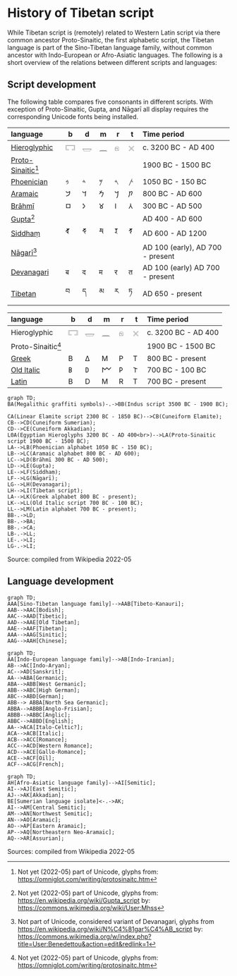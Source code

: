# History of Tibetan script

While Tibetan script is (remotely) related to Western Latin script via there common ancestor Proto-Sinaitic, the first alphabetic script, the Tibetan language is part of the Sino-Tibetan language family, without common ancestor with Indo-European or Afro-Asiatic languages. The following is a short overview of the relations between different scripts and languages:

## Script development

The following table compares five consonants in different scripts. With exception of Proto-Sinaitic, Gupta, and Nāgarī all display requires the corresponding Unicode fonts being installed.

|language | b | d | m | r | t | Time period |
| :- | - | - | - | - | - | :- |
| [Hieroglyphic](https://en.wikipedia.org/wiki/Egyptian_hieroglyphs) | 𓉐  | 𓉿  | 𓈖  | 𓁶 | 𓏴 | c. 3200 BC - AD 400 |
| [Proto-Sinaitic](https://en.wikipedia.org/wiki/Proto-Sinaitic_script)[^proto_sinaitic] | <img src="Images/ProtoSinaitic-b.jpg" width="16px" /> | <img src="Images/ProtoSinaitic-d.jpg" width="16px" /> | <img src="Images/ProtoSinaitic-m.jpg" width="16px" /> | <img src="Images/ProtoSinaitic-r.jpg" width="16px" /> | <img src="Images/ProtoSinaitic-t.jpg" width="16px" /> | 1900 BC - 1500 BC |
| [Phoenician](https://en.wikipedia.org/wiki/Phoenician_alphabet) | 𐤁 | 𐤃 | 𐤌 | 𐤓 | 𐤕 | 1050 BC - 150 BC |
| [Aramaic](https://en.wikipedia.org/wiki/Aramaic_alphabet) | 𐡁 | 𐡃 | 𐡌 | 𐡓 | 𐡕 | 800 BC - AD 600 |
| [Brāhmī](https://en.wikipedia.org/wiki/Brahmi_script) | 𑀩 | 𑀤 | 𑀫 | 𑀭 | 𑀢 | 300 BC - AD 500 |
| [Gupta](https://en.wikipedia.org/wiki/Gupta_script)[^gupta] | <img src="Images/Gupta_b.jpg" width="10px" /> | <img src="Images/Gupta_d.jpg" width="10px" /> | <img src="Images/Gupta_m.jpg" width="10px" /> | <img src="Images/Gupta_r.jpg" width="10px" /> | <img src="Images/Gupta_t.jpg" width="10px" /> | AD 400 - AD 600 |
| [Siddhaṃ](https://en.wikipedia.org/wiki/Siddha%E1%B9%83_script) | 𑖤 | 𑖟 | 𑖦 | 𑖨 | 𑖝 | AD 600 - AD 1200 |
| [Nāgarī](https://en.wikipedia.org/wiki/N%C4%81gar%C4%AB_script)[^nagari] | <img src="Images/Nagari_b.jpg" width="12px" /> | <img src="Images/Nagari_d.jpg" width="12px" /> | <img src="Images/Nagari_m.jpg" width="12px" /> | <img src="Images/Nagari_r.jpg" width="12px" /> | <img src="Images/Nagari_t.jpg" width="12px" /> | AD 100 (early), AD 700 - present
| [Devanagari](https://en.wikipedia.org/wiki/Devanagari) | ब | द | म | र | त | AD 100 (early) AD 700 - present |
| [Tibetan](https://en.wikipedia.org/wiki/Tibetan_script) | བ | ད | མ | ར | ཏ | AD 650 - present |

|language | b | d | m | r | t | Time period |
| :- | - | - | - | - | - | :- |
| Hieroglyphic | 𓉐  | 𓉿  | 𓈖  | 𓁶 | 𓏴  | c. 3200 BC - AD 400 |
| Proto-Sinaitic[^proto_sinaitic] | <img src="Images/ProtoSinaitic-b.jpg" width="16px" /> | <img src="Images/ProtoSinaitic-d.jpg" width="16px" /> | <img src="Images/ProtoSinaitic-m.jpg" width="16px" /> | <img src="Images/ProtoSinaitic-r.jpg" width="16px" /> | <img src="Images/ProtoSinaitic-t.jpg" width="16px" /> | 1900 BC - 1500 BC |
| [Greek](https://en.wikipedia.org/wiki/Greek_alphabet) | Β | Δ | Μ | Ρ | Τ | 800 BC - present |
| [Old Italic](https://en.wikipedia.org/wiki/Old_Italic_scripts) | 𐌁 | 𐌃 | 𐌌 | 𐌓 | 𐌕 | 700 BC - 100 BC |
| [Latin](https://en.wikipedia.org/wiki/Latin_script) | B | D | M | R | T | 700 BC - present |

[^proto_sinaitic]: Not yet (2022-05) part of Unicode, glyphs from: <https://omniglot.com/writing/protosinaitc.htm>
[^gupta]: Not yet (2022-05) part of Unicode, glyphs from: <https://en.wikipedia.org/wiki/Gupta_script> by: <https://commons.wikimedia.org/wiki/User:Mhss>
[^nagari]: Not part of Unicode, considered variant of Devanagari, glyphs from <https://en.wikipedia.org/wiki/N%C4%81gar%C4%AB_script> by: <https://commons.wikimedia.org/w/index.php?title=User:Benedettou&action=edit&redlink=1>

```{mermaid}
graph TD;  
BA(Megalithic graffiti symbols)-.->BB(Indus script 3500 BC - 1900 BC);

CA(Linear Elamite script 2300 BC - 1850 BC)-->CB(Cuneiform Elamite);
CB-->CD(Cuneiform Sumerian);
CD-->CE(Cuneiform Akkadian);
L0A(Egyptian Hieroglyphs 3200 BC - AD 400<br>)-->LA(Proto-Sinaitic script 1900 BC - 1500 BC);
LA-->LB(Phoenician alphabet 1050 BC - 150 BC);
LB-->LC(Aramaic alphabet 800 BC - AD 600);
LC-->LD(Brāhmī 300 BC - AD 500);
LD-->LE(Gupta);
LE-->LF(Siddhaṃ);
LF-->LG(Nāgarī);
LG-->LH(Devanagari);
LH-->LI(Tibetan script);
LA-->LK(Greek alphabet 800 BC - present);
LK-->LL(Old Italic script 700 BC - 100 BC);
LL-->LM(Latin alphabet 700 BC - present);
BB-.->LD;
BB-.->BA;
BB-.->CA;
LB-.->LL;
LE-.->LI;
LG-.->LI;
```
Source: compiled from Wikipedia 2022-05

## Language development

```{mermaid}
graph TD;
AAA[Sino-Tibetan language family]-->AAB[Tibeto-Kanauri];
AAB-->AAC[Bodish];
AAC-->AAD[Tibetic];
AAD-->AAE[Old Tibetan];
AAE-->AAF[Tibetan];
AAA-->AAG[Sinitic];
AAG-->AAH[Chinese];
```

```{mermaid}
graph TD;
AA[Indo-European language family]-->AB[Indo-Iranian];
AB-->AC[Indo-Aryan];
AC-->AD[Sanskrit];
AA-->ABA[Germanic];
ABA-->ABB[West Germanic];
ABB-->ABC[High German];
ABC-->ABD[German];
ABB--> ABBA[North Sea Germanic];
ABBA-->ABBB[Anglo-Frisian];
ABBB-->ABBC[Anglic];
ABBC-->ABBD[English];
AA-->ACA[Italo-Celtic?];
ACA-->ACB[Italic];
ACB-->ACC[Romance];
ACC-->ACD[Western Romance];
ACD-->ACE[Gallo-Romance];
ACE-->ACF[Oïl];
ACF-->ACG[French];
```

```{mermaid}
graph TD;  
AH[Afro-Asiatic language family]-->AI[Semitic];
AI-->AJ[East Semitic];
AJ-->AK[Akkadian];
BE[Sumerian language isolate]<-.->AK;
AI-->AM[Central Semitic];
AM-->AN[Northwest Semitic];
AN-->AO[Aramaic];
AO-->AP[Eastern Aramaic];
AP-->AQ[Northeastern Neo-Aramaic];
AQ-->AR[Assurian];
```
Sources: compiled from Wikipedia 2022-05
